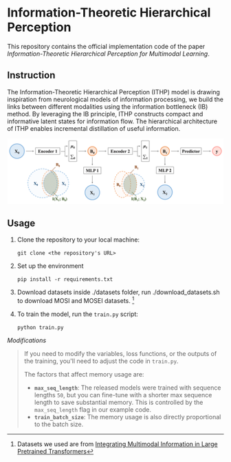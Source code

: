 # Information-Theoretic Hierarchical Perception

This repository contains the official implementation code of the paper _Information-Theoretic Hierarchical Perception for Multimodal Learning_.



## Instruction

The Information-Theoretic Hierarchical Perception (ITHP) model is drawing inspiration from neurological models of information processing, we build the links between different modalities using the information bottleneck (IB) method. By leveraging the IB principle, ITHP constructs compact and informative latent states for information flow. The hierarchical architecture of ITHP enables incremental distillation of useful information. 

![Model](./assets/Model.png)



## Usage

1. Clone the repository to your local machine:
    ```
    git clone <the repository's URL>
    ```

2. Set up the environment
    ```
    pip install -r requirements.txt
    ```

3. Download datasets inside ./datasets folder, run ./download_datasets.sh to download MOSI and MOSEI datasets. [^1]
   
4. To train the model, run the `train.py` script:
    ```
    python train.py
    ```


_Modifications_

>If you need to modify the variables, loss functions, or the outputs of the training, you'll need to adjust the code in `train.py`.
>
>The factors that affect memory usage are:
>- **`max_seq_length`**: The released models were trained with sequence lengths `50`, but you can fine-tune with a shorter max sequence length to save substantial memory. This is controlled by the `max_seq_length` flag in our example code.
>- **`train_batch_size`**: The memory usage is also directly proportional to the batch size.



[^1]: Datasets we used are from [Integrating Multimodal Information in Large Pretrained Transformers](https://github.com/WasifurRahman/BERT_multimodal_transformer)
